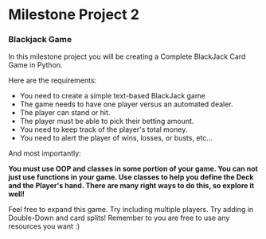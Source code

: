 # Milestone Project 2
### Blackjack Game

In this milestone project you will be creating a Complete BlackJack Card Game in Python.

Here are the requirements:

- You need to create a simple text-based BlackJack game
- The game needs to have one player versus an automated dealer.
- The player can stand or hit.
- The player must be able to pick their betting amount.
- You need to keep track of the player's total money.
- You need to alert the player of wins, losses, or busts, etc...

And most importantly:

**You must use OOP and classes in some portion of your game. You can not just use functions in your game. Use classes to help you define the Deck and the Player's hand. There are many right ways to do this, so explore it well!**

Feel free to expand this game. Try including multiple players. Try adding in Double-Down and card splits! Remember to you are free to use any resources you want :)